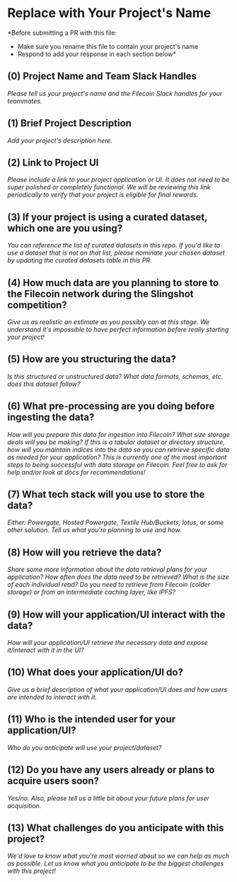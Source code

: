# Replace with Your Project's Name

*Before submitting a PR with this file:
- Make sure you rename this file to contain your project's name
- Respond to add your response in each section below*

## (0) Project Name and Team Slack Handles

*Please tell us your project's name and the Filecoin Slack handles for your teammates.*

## (1) Brief Project Description

*Add your project's description here.*

## (2) Link to Project UI

*Please include a link to your project application or UI. It does not need to be super polished or completely functional. We will be reviewing this link periodically to verify that your project is eligible for final rewards.*

## (3) If your project is using a curated dataset, which one are you using?

*You can reference the list of curated datasets in this repo. If you'd like to use a dataset that is not on that list, please nominate your chosen dataset by updating the curated datasets table in this PR.*

## (4) How much data are you planning to store to the Filecoin network during the Slingshot competition?

*Give us as realistic an estimate as you possibly can at this stage. We understand it's impossible to have perfect information before really starting your project!*

## (5) How are you structuring the data?

*Is this structured or unstructured data? What data formats, schemas, etc. does this dataset follow?*

## (6) What pre-processing are you doing before ingesting the data?

*How will you prepare this data for ingestion into Filecoin? What size storage deals will you be making? If this is a tabular dataset or directory structure, how will you maintain indices into the data so you can retrieve specific data as needed for your application? This is currently one of the most important steps to being successful with data storage on Filecoin. Feel free to ask for help and/or look at docs for recommendations!*

## (7)  What tech stack will you use to store the data?

*Either: Powergate, Hosted Powergate, Textile Hub/Buckets, lotus, or some other solution. Tell us what you're planning to use and how.*

## (8) How will you retrieve the data?

*Share some more information about the data retrieval plans for your application? How often does the data need to be retrieved? What is the size of each individual read? Do you need to retrieve from Filecoin (colder storage) or from an intermediate caching layer, like IPFS?*

## (9) How will your application/UI interact with the data?

*How will your application/UI retrieve the necessary data and expose it/interact with it in the UI?*

## (10) What does your application/UI do?

*Give us a brief description of what your application/UI does and how users are intended to interact with it.*

## (11) Who is the intended user for your application/UI?

*Who do you anticipate will use your project/dataset?*

## (12) Do you have any users already or plans to acquire users soon?

*Yes/no. Also, please tell us a little bit about your future plans for user acquisition.*

## (13) What challenges do you anticipate with this project?

*We'd love to know what you're most worried about so we can help as much as possible. Let us know what you anticipate to be the biggest challenges with this project!*